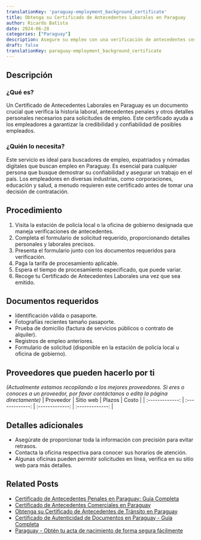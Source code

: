 ```yaml
---
translationKey: 'paraguay-employment_background_certificate'
title: Obtenga su Certificado de Antecedentes Laborales en Paraguay
author: Ricardo Batista
date: 2024-06-28
categories: ["Paraguay"]
description: Asegure su empleo con una verificación de antecedentes certificada. Servicio rápido y confiable para todos los buscadores de empleo en Paraguay.
draft: false
translationKey: paraguay-employment_background_certificate
---
```


## Descripción
### ¿Qué es?
Un Certificado de Antecedentes Laborales en Paraguay es un documento crucial que verifica la historia laboral, antecedentes penales y otros detalles personales necesarios para solicitudes de empleo. Este certificado ayuda a los empleadores a garantizar la credibilidad y confiabilidad de posibles empleados.

### ¿Quién lo necesita?
Este servicio es ideal para buscadores de empleo, expatriados y nómadas digitales que buscan empleo en Paraguay. Es esencial para cualquier persona que busque demostrar su confiabilidad y asegurar un trabajo en el país. Los empleadores en diversas industrias, como corporaciones, educación y salud, a menudo requieren este certificado antes de tomar una decisión de contratación.

## Procedimiento

1. Visita la estación de policía local o la oficina de gobierno designada que maneja verificaciones de antecedentes.
2. Completa el formulario de solicitud requerido, proporcionando detalles personales y laborales precisos.
3. Presenta el formulario junto con los documentos requeridos para verificación.
4. Paga la tarifa de procesamiento aplicable.
5. Espera el tiempo de procesamiento especificado, que puede variar.
6. Recoge tu Certificado de Antecedentes Laborales una vez que sea emitido.

## Documentos requeridos

- Identificación válida o pasaporte.
- Fotografías recientes tamaño pasaporte.
- Prueba de domicilio (factura de servicios públicos o contrato de alquiler).
- Registros de empleo anteriores.
- Formulario de solicitud (disponible en la estación de policía local u oficina de gobierno).

## Proveedores que pueden hacerlo por ti
_(Actualmente estamos recopilando a los mejores proveedores. Si eres o conoces a un proveedor, por favor contáctanos o edita la página directamente)_
| Proveedor        |     Sitio web     |     Plazos    |       Costo      |
| :-------------: | :-------------: |  :-------------: | :-------------: |

## Detalles adicionales

- Asegúrate de proporcionar toda la información con precisión para evitar retrasos.
- Contacta la oficina respectiva para conocer sus horarios de atención.
- Algunas oficinas pueden permitir solicitudes en línea, verifica en su sitio web para más detalles.


## Related Posts

- [Certificado de Antecedentes Penales en Paraguay: Guía Completa](https://tramitit.com/es/guides/paraguay/certificado_de_antecedentes_penales/)
- [Certificado de Antecedentes Comerciales en Paraguay](https://tramitit.com/es/guides/paraguay/certificado_de_antecedentes_comerciales/)
- [Obtenga su Certificado de Antecedentes de Tránsito en Paraguay](https://tramitit.com/es/guides/paraguay/certificado_de_antecedentes_de_tránsito/)
- [Certificado de Autenticidad de Documentos en Paraguay - Guía Completa](https://tramitit.com/es/guides/paraguay/certificado_de_autenticidad_de_documentos/)
- [Paraguay - Obtén tu acta de nacimiento de forma segura fácilmente](https://tramitit.com/es/guides/paraguay/certificado_de_nacimiento/)